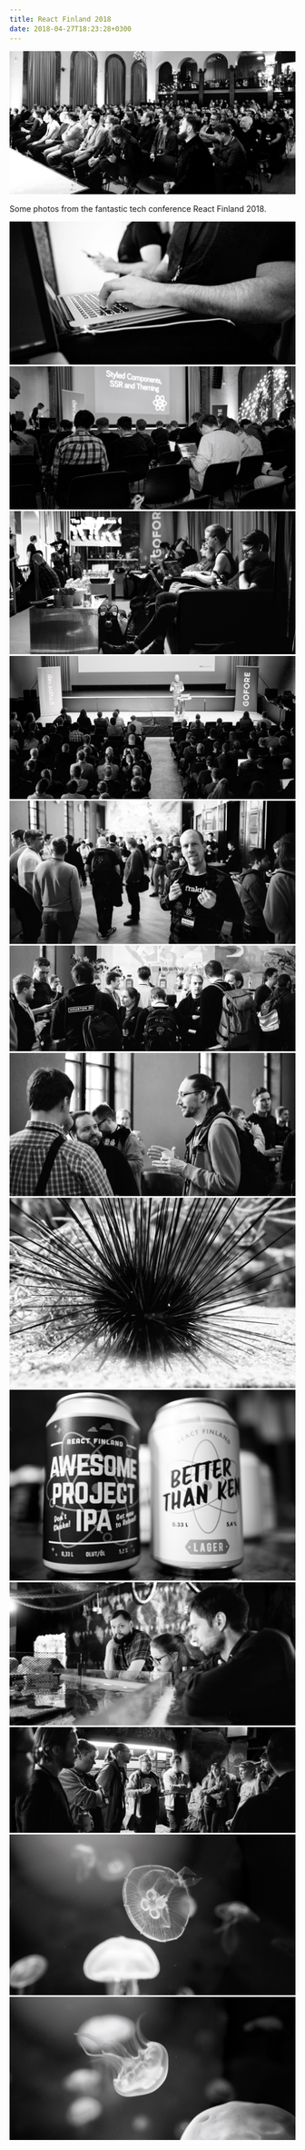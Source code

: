 ```yaml
---
title: React Finland 2018
date: 2018-04-27T18:23:28+0300
---
```


![React Finland 2018](/images/2018/2018-04-25-react-finland/_DSF7525.jpg)

Some photos from the fantastic tech conference React Finland 2018.

<!--more-->

![_DSF7530.jpg](/images/2018/2018-04-25-react-finland/_DSF7530.jpg)
![_DSF7533.jpg](/images/2018/2018-04-25-react-finland/_DSF7533.jpg)
![_DSF7541.jpg](/images/2018/2018-04-25-react-finland/_DSF7541.jpg)
![_DSF7549.jpg](/images/2018/2018-04-25-react-finland/_DSF7549.jpg)
![_DSF7558.jpg](/images/2018/2018-04-25-react-finland/_DSF7558.jpg)
![_DSF7565.jpg](/images/2018/2018-04-25-react-finland/_DSF7565.jpg)
![_DSF7569.jpg](/images/2018/2018-04-25-react-finland/_DSF7569.jpg)
![_DSF7583.jpg](/images/2018/2018-04-25-react-finland/_DSF7583.jpg)
![_DSF7587.jpg](/images/2018/2018-04-25-react-finland/_DSF7587.jpg)
![_DSF7592.jpg](/images/2018/2018-04-25-react-finland/_DSF7592.jpg)
![_DSF7601.jpg](/images/2018/2018-04-25-react-finland/_DSF7601.jpg)
![_DSF7596.jpg](/images/2018/2018-04-25-react-finland/_DSF7596.jpg)
![_DSF7620.jpg](/images/2018/2018-04-25-react-finland/_DSF7620.jpg)

